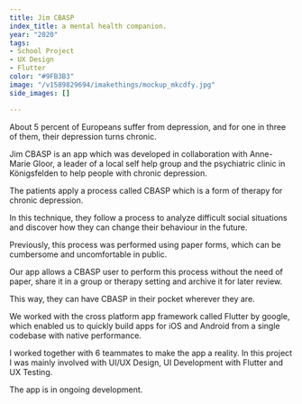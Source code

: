 ```yaml
---
title: Jim CBASP
index_title: a mental health companion.
year: "2020"
tags:
- School Project
- UX Design
- Flutter
color: "#9FB3B3"
image: "/v1589829694/imakethings/mockup_mkcdfy.jpg"
side_images: []

---
```

About 5 percent of Europeans suffer from depression, and for one in three of them, their depression turns chronic.

Jim CBASP is an app which was developed in collaboration with Anne-Marie Gloor, a leader of a local self help group and the psychiatric clinic in Königsfelden to help people with chronic depression.

The patients apply a process called CBASP which is a form of therapy for chronic depression.

In this technique, they follow a process to analyze difficult social situations and discover how they can change their behaviour in the future.

Previously, this process was performed using paper forms, which can be cumbersome and uncomfortable in public.

Our app allows a CBASP user to perform this process without the need of paper, share it in a group or therapy setting and archive it for later review.

This way, they can have CBASP in their pocket wherever they are.

We worked with the cross platform app framework called Flutter by google, which enabled us to quickly build apps for iOS and Android from a single codebase with native performance.

I worked together with 6 teammates to make the app a reality. In this project I was mainly involved with UI/UX Design, UI Development with Flutter and UX Testing.

The app is in ongoing development.